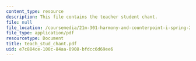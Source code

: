 ```yaml
---
content_type: resource
description: This file contains the teacher student chant.
file: null
file_location: /coursemedia/21m-301-harmony-and-counterpoint-i-spring-2005/e7c884ce100c84aa0908bfdcc6d69ee6_teach_stud_chant.pdf
file_type: application/pdf
resourcetype: Document
title: teach_stud_chant.pdf
uid: e7c884ce-100c-84aa-0908-bfdcc6d69ee6
---
```

